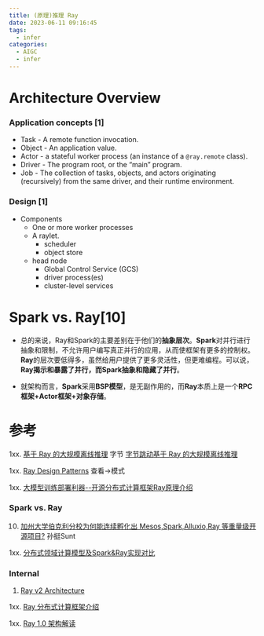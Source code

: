 ```yaml
---
title: (原理)推理 Ray
date: 2023-06-11 09:16:45
tags:
  - infer
categories: 
  - AIGC
  - infer 
---
```


<p></p>
<!-- more -->


# Architecture Overview
### Application concepts [1]
+ Task - A remote function invocation. 
+ Object - An application value.
+ Actor - a stateful worker process (an instance of a `@ray.remote` class).
+ Driver - The program root, or the “main” program.
+ Job - The collection of tasks, objects, and actors originating (recursively) from the same driver, and their runtime environment.

### Design [1]
+ Components
  - One or more worker processes
  - A raylet. 
    - scheduler
    - object store
  - head node
    - Global Control Service (GCS)
    - driver process(es)
    - cluster-level services


# Spark vs. Ray[10]

+ 总的来说，Ray和Spark的主要差别在于他们的**抽象层次**。**Spark**对并行进行抽象和限制，不允许用户编写真正并行的应用，从而使框架有更多的控制权。**Ray**的层次要低得多，虽然给用户提供了更多灵活性，但更难编程。可以说，**Ray揭示和暴露了并行，而Spark抽象和隐藏了并行**。

+ 就架构而言，**Spark**采用**BSP模型**，是无副作用的，而**Ray**本质上是一个**RPC 框架+Actor框架+对象存储**。

# 参考
1xx. [基于 Ray 的大规模离线推理](https://developer.volcengine.com/articles/7241442880106004536) 字节
   [字节跳动基于 Ray 的大规模离线推理](https://mp.weixin.qq.com/s/mU2RymHIHj8mJiDWBUAdWA)


1xx. [Ray Design Patterns](https://docs.google.com/document/d/167rnnDFIVRhHhK4mznEIemOtj63IOhtIPvSYaPgI4Fg/edit#heading=h.eg7m6lz2y48u) 查看->模式

1xx. [大模型训练部署利器--开源分布式计算框架Ray原理介绍](https://blog.csdn.net/2401_83124266/article/details/136428395)

### Spark vs. Ray
10. [加州大学伯克利分校为何能连续孵化出 Mesos,Spark,Alluxio,Ray 等重量级开源项目?](https://www.zhihu.com/question/432813259/answer/2335473370) 孙挺Sunt

1xx. [分布式领域计算模型及Spark&Ray实现对比](https://blog.csdn.net/junerli/article/details/138476201)

### Internal
1. [Ray v2 Architecture](https://docs.google.com/document/d/1tBw9A4j62ruI5omIJbMxly-la5w4q_TjyJgJL_jN2fI/preview#heading=h.iyrm5j2gcdoq)

1xx. [Ray 分布式计算框架介绍](https://zhuanlan.zhihu.com/p/111340572)

1xx. [Ray 1.0 架构解读](https://zhuanlan.zhihu.com/p/344736949)

